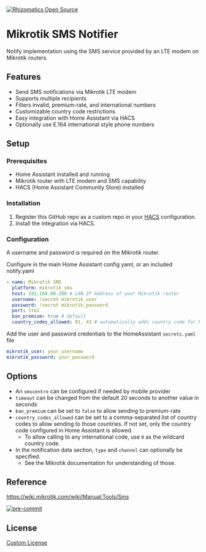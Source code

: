 [![Rhizomatics Open Source](https://avatars.githubusercontent.com/u/162821163?s=96&v=4)](https://github.com/rhizomatics)

# Mikrotik SMS Notifier

Notify implementation using the SMS service provided by an LTE modem on Mikrotik routers.

## Features

- Send SMS notifications via Mikrotik LTE modem
- Supports multiple recipients
- Filters invalid, premium-rate, and international numbers
- Customizable country code restrictions
- Easy integration with Home Assistant via HACS
- Optionally use E.164 international style phone numbers

## Setup

### Prerequisites

- Home Assistant installed and running
- Mikrotik router with LTE modem and SMS capability
- HACS (Home Assistant Community Store) installed

### Installation

1. Register this GitHub repo as a custom repo
in your [HACS]( https://hacs.xyz) configuration.
2. Install the integration via HACS.

### Configuration

A username and password is required on the Mikrotik router.

Configure in the main Home Assistant config yaml, or an included notify.yaml

```yaml
- name: Mikrotik SMS
  platform: mikrotik_sms
  host: 192.168.88.200 # LAN IP Address of your Mikrotik router
  username: !secret mikrotik_user
  password: !secret mikrotik_password
  port: lte1
  ban_premium: true # default
  country_codes_allowed: 91, 43 # automatically adds country code for Home Assistant configured region
```

Add the user and password credentials to the HomeAssistant `secrets.yaml` file

```yaml
mikrotik_user: your_username
mikrotik_password: your_password
```

## Options

- An `smscentre` can be configured if needed by mobile provider
- `timeout` can be changed from the default 20 seconds to another value in seconds
- `ban_premium` can be set to `false` to allow sending to premium-rate
- `country_codes_allowed` can be set to a comma-separated list of country codes to allow sending to those countries. If not set, only the country code configured in Home Assistant is allowed.
  - To allow calling to any international code, use `0` as the wildcard country code.
- In the notification data section, `type` and `channel` can optionally be specified.
  - See the Mikrotik documentation for understanding of those.


## Reference
https://wiki.mikrotik.com/wiki/Manual:Tools/Sms

[![pre-commit](https://img.shields.io/badge/pre--commit-enabled-brightgreen?logo=pre-commit)](https://github.com/pre-commit/pre-commit)

## License

[Custom License](LICENSE)
